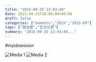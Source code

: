 ```yaml
---
title: "2015-09-25 12:43:44"
date: 2015-09-25T10:00:00+08:00
draft: false
categories: ["moments","2015","2015-09"]
tags: ["朋友圈","生活记录"]
summary: "2015-09-25 12:43:44..."
---
```


#myobsession

![Media 1](/Moments/photos/2015-09-25/201509251243440.jpg)
![Media 2](/Moments/photos/2015-09-25/201509251243441.jpg)

